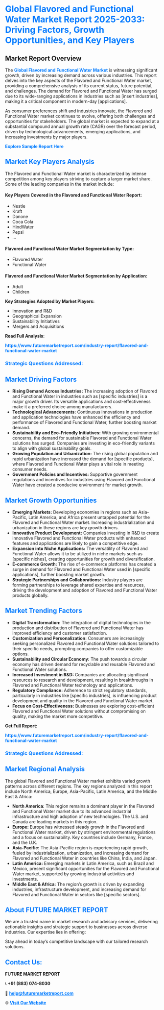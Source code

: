 <h1 style="color: #007BFF;">Global Flavored and Functional Water Market Report 2025-2033: Driving Factors, Growth Opportunities, and Key Players</h1>

<section id="overview">
<h2>Market Report Overview</h2>
<p>The <a href="https://www.futuremarketreport.com/industry-report/flavored-and-functional-water-market" style="color: #007BFF; text-decoration: none;"><strong>Global Flavored and Functional Water Market</strong></a> is witnessing significant growth, driven by increasing demand across various industries. This report delves into the key aspects of the Flavored and Functional Water market, providing a comprehensive analysis of its current status, future potential, and challenges. The demand for Flavored and Functional Water has surged due to its wide-ranging applications in industries such as [insert industries], making it a critical component in modern-day [applications].</p>
<p>As consumer preferences shift and industries innovate, the Flavored and Functional Water market continues to evolve, offering both challenges and opportunities for stakeholders. The global market is expected to expand at a substantial compound annual growth rate (CAGR) over the forecast period, driven by technological advancements, emerging applications, and increasing investments by major players.</p>
</section>

<section id="overview">
<p><a href="https://www.futuremarketreport.com/request-sample/reportId=108365" style="color: #007BFF; text-decoration: none;"><strong>Explore Sample Report Here</strong></a></p>
</section>

<section id="key-players">
<h2 style="color: #007BFF;">Market Key Players Analysis</h2>
<p>The Flavored and Functional Water market is characterized by intense competition among key players striving to capture a larger market share. Some of the leading companies in the market include:</p>
<h4>Key Players Covered in the Flavored and Functional Water Report:</h4>
<ul><li>Nestle</li><li>Kraft</li><li>Danone</li><li>Coca Cola</li><li>HindWater</li><li>Pepsi</li><li>...</li></ul>
<h4>Flavored and Functional Water Market Segmentation by Type:</h4>
<ul><li>Flavored Water</li><li>Functional Water</li></ul>

<h4>Flavored and Functional Water Market Segmentation by Application:</h4>
<ul><li>Adult</li><li>Children</li></ul>
<p><strong>Key Strategies Adopted by Market Players:</strong></p>
<ul>
<li>Innovation and R&D</li>
<li>Geographical Expansion</li>
<li>Sustainability Initiatives</li>
<li>Mergers and Acquisitions</li>
</ul>
</section>

<section>
<p><strong>Read Full Analysis: </strong></p><a href="https://www.futuremarketreport.com/industry-report/flavored-and-functional-water-market" style="color: #007BFF; text-decoration: none;"><strong>https://www.futuremarketreport.com/industry-report/flavored-and-functional-water-market</strong></a>
<h3 style="color: #007BFF;">Strategic Questions Addressed:</h3>
</section>

<section id="driving-factors">
<h2 style="color: #007BFF;">Market Driving Factors</h2>
<ul>
<li><strong>Rising Demand Across Industries:</strong> The increasing adoption of Flavored and Functional Water in industries such as [specific industries] is a major growth driver. Its versatile applications and cost-effectiveness make it a preferred choice among manufacturers.</li>
<li><strong>Technological Advancements:</strong> Continuous innovations in production and application technologies have enhanced the efficiency and performance of Flavored and Functional Water, further boosting market demand.</li>
<li><strong>Sustainability and Eco-Friendly Initiatives:</strong> With growing environmental concerns, the demand for sustainable Flavored and Functional Water solutions has surged. Companies are investing in eco-friendly variants to align with global sustainability goals.</li>
<li><strong>Growing Population and Urbanization:</strong> The rising global population and rapid urbanization have increased the demand for [specific products], where Flavored and Functional Water plays a vital role in meeting consumer needs.</li>
<li><strong>Government Policies and Incentives:</strong> Supportive government regulations and incentives for industries using Flavored and Functional Water have created a conducive environment for market growth.</li>
</ul>
</section>

<section id="growth-opportunities">
<h2 style="color: #007BFF;">Market Growth Opportunities</h2>
<ul>
<li><strong>Emerging Markets:</strong> Developing economies in regions such as Asia-Pacific, Latin America, and Africa present untapped potential for the Flavored and Functional Water market. Increasing industrialization and urbanization in these regions are key growth drivers.</li>
<li><strong>Innovative Product Development:</strong> Companies investing in R&D to create innovative Flavored and Functional Water products with enhanced features and applications are likely to gain a competitive edge.</li>
<li><strong>Expansion into Niche Applications:</strong> The versatility of Flavored and Functional Water allows it to be utilized in niche markets such as [specific niches], creating opportunities for growth and diversification.</li>
<li><strong>E-commerce Growth:</strong> The rise of e-commerce platforms has created a surge in demand for Flavored and Functional Water used in [specific applications], further boosting market growth.</li>
<li><strong>Strategic Partnerships and Collaborations:</strong> Industry players are forming partnerships to leverage shared expertise and resources, driving the development and adoption of Flavored and Functional Water products globally.</li>
</ul>
</section>

<section id="trending-factors">
<h2 style="color: #007BFF;">Market Trending Factors</h2>
<ul>
<li><strong>Digital Transformation:</strong> The integration of digital technologies in the production and distribution of Flavored and Functional Water has improved efficiency and customer satisfaction.</li>
<li><strong>Customization and Personalization:</strong> Consumers are increasingly seeking personalized Flavored and Functional Water solutions tailored to their specific needs, prompting companies to offer customizable options.</li>
<li><strong>Sustainability and Circular Economy:</strong> The push towards a circular economy has driven demand for recyclable and reusable Flavored and Functional Water solutions.</li>
<li><strong>Increased Investment in R&D:</strong> Companies are allocating significant resources to research and development, resulting in breakthroughs in Flavored and Functional Water technology and applications.</li>
<li><strong>Regulatory Compliance:</strong> Adherence to strict regulatory standards, particularly in industries like [specific industries], is influencing product development and quality in the Flavored and Functional Water market.</li>
<li><strong>Focus on Cost-Effectiveness:</strong> Businesses are exploring cost-efficient Flavored and Functional Water solutions without compromising on quality, making the market more competitive.</li>
</ul>
</section>

<section>
<p><strong>Get Full Report: </strong></p><a href="https://www.futuremarketreport.com/industry-report/flavored-and-functional-water-market" style="color: #007BFF; text-decoration: none;"><strong>https://www.futuremarketreport.com/industry-report/flavored-and-functional-water-market</strong></a>
<h3 style="color: #007BFF;">Strategic Questions Addressed:</h3>
</section>


<section id="regional-analysis">
<h2 style="color: #007BFF;">Market Regional Analysis</h2>
<p>The global Flavored and Functional Water market exhibits varied growth patterns across different regions. The key regions analyzed in this report include North America, Europe, Asia-Pacific, Latin America, and the Middle East & Africa:</p>
<ul>
<li><strong>North America:</strong> This region remains a dominant player in the Flavored and Functional Water market due to its advanced industrial infrastructure and high adoption of new technologies. The U.S. and Canada are leading markets in this region.</li>
<li><strong>Europe:</strong> Europe has witnessed steady growth in the Flavored and Functional Water market, driven by stringent environmental regulations and a focus on sustainability. Key countries include Germany, France, and the U.K.</li>
<li><strong>Asia-Pacific:</strong> The Asia-Pacific region is experiencing rapid growth, fueled by industrialization, urbanization, and increasing demand for Flavored and Functional Water in countries like China, India, and Japan.</li>
<li><strong>Latin America:</strong> Emerging markets in Latin America, such as Brazil and Mexico, present significant opportunities for the Flavored and Functional Water market, supported by growing industrial activities and investments.</li>
<li><strong>Middle East & Africa:</strong> The region’s growth is driven by expanding industries, infrastructure development, and increasing demand for Flavored and Functional Water in sectors like [specific sectors].</li>
</ul>
</section>

<footer>
<h2 style="color: #007BFF;">About FUTURE MARKET REPORT</h2>
<p>We are a trusted name in market research and advisory services, delivering actionable insights and strategic support to businesses across diverse industries. Our expertise lies in offering:</p>

<p>Stay ahead in today’s competitive landscape with our tailored research solutions.</p>

<h2 style="color: #007BFF;">Contact Us:</h2>
<p><strong>FUTURE MARKET REPORT</strong></p>
<p>📞 <strong>+91 (883) 074-8030</strong></p>
<p>📧 <strong><a href="mailto:help@futuremarketreport.com" style="color: #007BFF;">help@futuremarketreport.com</a></strong></p>
<p>🌐 <strong><a href="https://www.futuremarketreport.com/" style="color: #007BFF;">Visit Our Website</a></strong></p>
</footer>